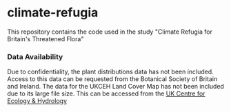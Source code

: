 # climate-refugia
This repository contains the code used in the study "Climate Refugia for Britain's Threatened Flora"

### Data Availability
Due to confidentiality, the plant distributions data has not been included. Access to this data can be requested from the Botanical Society of Britain and Ireland. 
The data for the UKCEH Land Cover Map has not been included due to its large file size. This can be accessed from the [UK Centre for Ecology & Hydrology](https://www.ceh.ac.uk/data/ukceh-land-cover-maps)